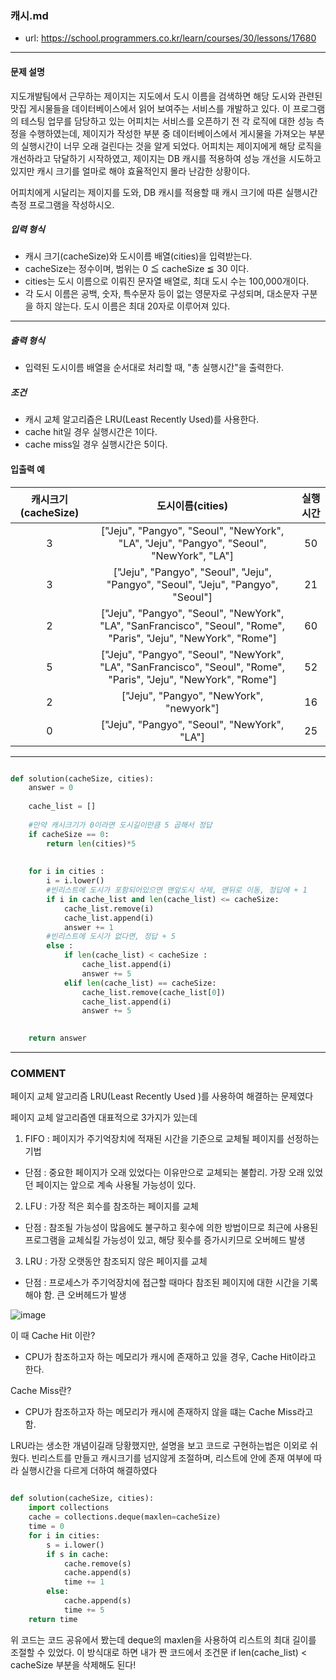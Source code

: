 ### 캐시.md

 - url: https://school.programmers.co.kr/learn/courses/30/lessons/17680
 
 --------
 
#### 문제 설명
지도개발팀에서 근무하는 제이지는 지도에서 도시 이름을 검색하면 해당 도시와 관련된 맛집 게시물들을 데이터베이스에서 읽어 보여주는 서비스를 개발하고 있다.
이 프로그램의 테스팅 업무를 담당하고 있는 어피치는 서비스를 오픈하기 전 각 로직에 대한 성능 측정을 수행하였는데, 제이지가 작성한 부분 중 데이터베이스에서 게시물을 가져오는 부분의 실행시간이 너무 오래 걸린다는 것을 알게 되었다.
어피치는 제이지에게 해당 로직을 개선하라고 닦달하기 시작하였고, 제이지는 DB 캐시를 적용하여 성능 개선을 시도하고 있지만 캐시 크기를 얼마로 해야 효율적인지 몰라 난감한 상황이다.

어피치에게 시달리는 제이지를 도와, DB 캐시를 적용할 때 캐시 크기에 따른 실행시간 측정 프로그램을 작성하시오.

##### 입력 형식
 - 캐시 크기(cacheSize)와 도시이름 배열(cities)을 입력받는다.
 - cacheSize는 정수이며, 범위는 0 ≦ cacheSize ≦ 30 이다.
 - cities는 도시 이름으로 이뤄진 문자열 배열로, 최대 도시 수는 100,000개이다.
 - 각 도시 이름은 공백, 숫자, 특수문자 등이 없는 영문자로 구성되며, 대소문자 구분을 하지 않는다. 도시 이름은 최대 20자로 이루어져 있다.

--------
##### 출력 형식
 - 입력된 도시이름 배열을 순서대로 처리할 때, "총 실행시간"을 출력한다.

##### 조건
 - 캐시 교체 알고리즘은 LRU(Least Recently Used)를 사용한다.
 - cache hit일 경우 실행시간은 1이다.
 - cache miss일 경우 실행시간은 5이다.
 
#### 입출력 예
|캐시크기(cacheSize)|도시이름(cities)|실행시간|
|:---:|:---:|:---:|
|3|["Jeju", "Pangyo", "Seoul", "NewYork", "LA", "Jeju", "Pangyo", "Seoul", "NewYork", "LA"]|50|
|3|["Jeju", "Pangyo", "Seoul", "Jeju", "Pangyo", "Seoul", "Jeju", "Pangyo", "Seoul"]|21|
|2|["Jeju", "Pangyo", "Seoul", "NewYork", "LA", "SanFrancisco", "Seoul", "Rome", "Paris", "Jeju", "NewYork", "Rome"]|60|
|5|["Jeju", "Pangyo", "Seoul", "NewYork", "LA", "SanFrancisco", "Seoul", "Rome", "Paris", "Jeju", "NewYork", "Rome"]|52|
|2|["Jeju", "Pangyo", "NewYork", "newyork"]|16|
|0|["Jeju", "Pangyo", "Seoul", "NewYork", "LA"]|25|
 
--------



```python

def solution(cacheSize, cities):
    answer = 0
    
    cache_list = []
    
    #만약 캐시크기가 0이라면 도시길이만큼 5 곱해서 정답
    if cacheSize == 0:
        return len(cities)*5
    
    
    for i in cities :
        i = i.lower()
        #빈리스트에 도시가 포함되어있으면 맨앞도시 삭제, 맨뒤로 이동, 정답에 + 1
        if i in cache_list and len(cache_list) <= cacheSize:
            cache_list.remove(i)
            cache_list.append(i)
            answer += 1
        #빈리스트에 도시가 없다면, 정답 + 5
        else : 
            if len(cache_list) < cacheSize :
                cache_list.append(i)
                answer += 5
            elif len(cache_list) == cacheSize:
                cache_list.remove(cache_list[0])
                cache_list.append(i)
                answer += 5

    
    return answer

```

------
### COMMENT
페이지 교체 알고리즘 LRU(Least Recently Used )를 사용하여 해결하는 문제였다

페이지 교체 알고리즘엔 대표적으로 3가지가 있는데

1. FIFO : 페이지가 주기억장치에 적재된 시간을 기준으로 교체될 페이지를 선정하는 기법
 - 단점 : 중요한 페이지가 오래 있었다는 이유만으로 교체되는 불합리. 가장 오래 있었던 페이지는 앞으로 계속 사용될 가능성이 있다.

2. LFU : 가장 적은 회수를 참조하는 페이지를 교체
 - 단점 : 참조될 가능성이 많음에도 불구하고 횟수에 의한 방법이므로 최근에 사용된 프로그램을 교체싴킬 가능성이 있고, 해당 횟수를 증가시키므로 오버헤드 발생

3. LRU : 가장 오랫동안 참조되지 않은 페이지를 교체
 - 단점 : 프로세스가 주기억장치에 접근할 때마다 참조된 페이지에 대한 시간을 기록해야 함. 큰 오버헤드가 발생

![image](https://github.com/sungju1572/programmers/assets/70958560/4b51e273-ecaa-427c-bcff-bb6ba0fd8bb8)

이 때 
Cache Hit 이란?
 - CPU가 참조하고자 하는 메모리가 캐시에 존재하고 있을 경우, Cache Hit이라고 한다.

Cache Miss란?
 - CPU가 참조하고자 하는 메모리가 캐시에 존재하지 않을 떄는 Cache Miss라고 함.


LRU라는 생소한 개념이길래 당황했지만, 설명을 보고 코드로 구현하는법은 이외로 쉬웠다.
빈리스트를 만들고 캐시크기를 넘지않게 조절하며, 리스트에 안에 존재 여부에 따라 실행시간을 다르게 더하여 해결하였다



```python

def solution(cacheSize, cities):
    import collections
    cache = collections.deque(maxlen=cacheSize)
    time = 0
    for i in cities:
        s = i.lower()
        if s in cache:
            cache.remove(s)
            cache.append(s)
            time += 1
        else:
            cache.append(s)
            time += 5
    return time


```

위 코드는 코드 공유에서 봤는데 deque의 maxlen을 사용하여 리스트의 최대 길이를 조절할 수 있었다.
이 방식대로 하면 내가 짠 코드에서 조건문 if len(cache_list) < cacheSize 부분을 삭제해도 된다!



